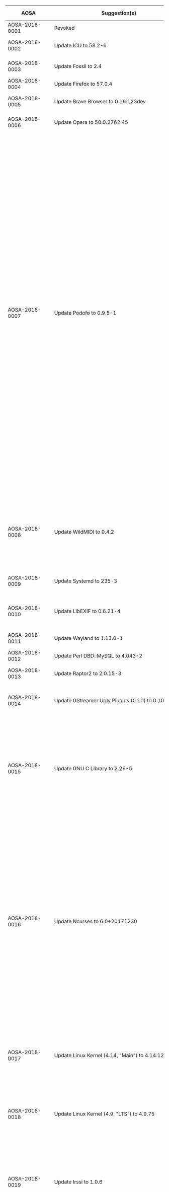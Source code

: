 <!-- TITLE: List of Announced AOSAs (2018) -->
<!-- SUBTITLE: An Archive of Announced AOSC OS Security Advisories (2018) -->

| &nbsp;&nbsp;&nbsp;&nbsp;&nbsp;&nbsp;&nbsp;&nbsp;&nbsp;&nbsp;AOSA&nbsp;&nbsp;&nbsp;&nbsp;&nbsp;&nbsp;&nbsp;&nbsp;&nbsp;&nbsp; | &nbsp;&nbsp;&nbsp;&nbsp;&nbsp;&nbsp;&nbsp;&nbsp;&nbsp;&nbsp;&nbsp;&nbsp;&nbsp;&nbsp;&nbsp;&nbsp;&nbsp;&nbsp;&nbsp;&nbsp;&nbsp;&nbsp;&nbsp;&nbsp;&nbsp;&nbsp;&nbsp;&nbsp;&nbsp;&nbsp;&nbsp;&nbsp;&nbsp;&nbsp;&nbsp;Suggestion(s)&nbsp;&nbsp;&nbsp;&nbsp;&nbsp;&nbsp;&nbsp;&nbsp;&nbsp;&nbsp;&nbsp;&nbsp;&nbsp;&nbsp;&nbsp;&nbsp;&nbsp;&nbsp;&nbsp;&nbsp;&nbsp;&nbsp;&nbsp;&nbsp;&nbsp;&nbsp;&nbsp;&nbsp;&nbsp;&nbsp;&nbsp;&nbsp;&nbsp;&nbsp;&nbsp; | Fixed CVE(s) |
| ------------ | --------------- | ------------------ |
| AOSA-2018-0001 | Revoked |
| AOSA-2018-0002 | Update ICU to 58.2-6 | CVE-2017-15422 |
| AOSA-2018-0003 | Update Fossil to 2.4 | CVE-2017-17459 |
| AOSA-2018-0004 | Update Firefox to 57.0.4 |
| AOSA-2018-0005 | Update Brave Browser to 0.19.123dev | CVE-2017-15429 |
| AOSA-2018-0006 | Update Opera to 50.0.2762.45 | CVE-2017-15429 |
| AOSA-2018-0007 | Update Podofo to 0.9.5-1 | CVE-2017-5852, CVE-2017-5853, CVE-2017-5854, CVE-2017-5855, CVE-2017-5886, CVE-2017-6840, CVE-2017-6842, CVE-2017-6843, CVE-2017-6844, CVE-2017-6847, CVE-2017-6848, CVE-2017-7378, CVE-2017-7379, CVE-2017-7380, CVE-2017-7381, CVE-2017-7382, CVE-2017-7383, CVE-2017-7994, CVE-2017-8787 |
| AOSA-2018-0008 | Update WildMIDI to 0.4.2 | CVE-2017-11661, CVE-2017-11662, CVE-2017-11663, CVE-2017-11664 |
| AOSA-2018-0009 | Update Systemd to 235-3 | CVE-2017-15908 |
| AOSA-2018-0010 | Update LibEXIF to 0.6.21-4 | CVE-2016-6328, CVE-2017-7544 |
| AOSA-2018-0011 | Update Wayland to 1.13.0-1 |
| AOSA-2018-0012 | Update Perl DBD::MySQL to 4.043-2 | CVE-2017-10788 |
| AOSA-2018-0013 | Update Raptor2 to 2.0.15-3 |
| AOSA-2018-0014 | Update GStreamer Ugly Plugins (0.10) to 0.10.19-6 | CVE-2017-5846, CVE-2017-5847 |
| AOSA-2018-0015 | Update GNU C Library to 2.26-5 | CVE-2017-15804, CVE-2017-15670, CVE-2017-15671, CVE-2017-1000408, CVE-2017-1000409 |
| AOSA-2018-0016 | Update Ncurses to 6.0+20171230 | CVE-2017-10684, CVE-2017-10685, CVE-2017-11112, CVE-2017-11113, CVE-2017-13728, CVE-2017-13729, CVE-2017-13730, CVE-2017-13731, CVE-2017-13732, CVE-2017-13733, CVE-2017-16879 |
| AOSA-2018-0017 | Update Linux Kernel (4.14, "Main") to 4.14.12 | CVE-2017-5753, CVE-2017-5715, CVE-2017-5754 |
| AOSA-2018-0018 | Update Linux Kernel (4.9, "LTS") to 4.9.75 | CVE-2017-5753, CVE-2017-5715, CVE-2017-5754 |
| AOSA-2018-0019 | Update Irssi to 1.0.6 | CVE-2018-5205, CVE-2018-5206, CVE-2018-5207, CVE-2018-5208 |
| AOSA-2018-0020 | Update NVIDIA Proprietary Driver Package to 390.12 | CVE-2017-5715, CVE-2017-5753, CVE-2017-5754 |
| AOSA-2018-0021 | Update Linux Kernel (4.14, "Main") to 4.14.12-1. ⁴
| AOSA-2018-0022 | Update Linux Kernel (4.14, "Libre") to 4.14.12 | CVE-2017-5715, CVE-2017-5753, CVE-2017-5754). ⁴
| AOSA-2018-0023 | Update GCC (GNU Compiler Collection) to 7.2.0-2. ⁴
| AOSA-2018-0024 | Update Intel Microcode/uCode to 20180108 |
| AOSA-2018-0025 | Update WebKit2GTK+ to 2.18.5 | CVE-2017-5715, CVE-2017-5753 |
| AOSA-2018-0026 | Update Flash Player PepperAPI Plugin to 28.0.0.137 | CVE-2018-4871 |
| AOSA-2018-0027 | Update Poppler to 0.60.1-1 | CVE-2017-1000456 |
| AOSA-2018-0028 | Update IcoUtils (.ICO Utilities) to 0.32.2 | CVE-2017-5208, CVE-2017-5332, CVE-2017-5333, CVE-2017-6009, CVE-2017-6010, CVE-2017-6011 |
| AOSA-2018-0029 | Update Brave Browser to 0.19.131dev |
| AOSA-2018-0030 | Update Transmission to 2.92-2 |
| AOSA-2018-0031 | Update Wireshark to 2.4.4 | CVE-2018-5334, CVE-2018-5335, CVE-2018-5336, CVE-2017-5753 |
| AOSA-2018-0032 | Update LibVorbis to 1.3.5-2 | CVE-2017-14632, CVE-2017-14633 |
| AOSA-2018-0033 | Update PHP to 7.2.1 |
| AOSA-2018-0034 | Update Bind to 9.11.2.P1 | CVE-2017-3145 |
| AOSA-2018-0035 | Update Unbound to 1.6.8 | CVE-2017-15105 |
| AOSA-2018-0036 | Update Rsync to 3.1.2-4 | CVE-2018-5764 |
| AOSA-2018-0037 | Update Squid to 3.5.27-1 |
| AOSA-2018-0038 | Update OpenJDK to 8u162b12 | CVE-2018-2581, CVE-2018-2582, CVE-2018-2588, CVE-2018-2599, CVE-2018-2602, CVE-2018-2603, CVE-2018-2618, CVE-2018-2627, CVE-2018-2629, CVE-2018-2633, CVE-2018-2634, CVE-2018-2637, CVE-2018-2638, CVE-2018-2639, CVE-2018-2641, CVE-2018-2657, CVE-2018-2663, CVE-2018-2675, CVE-2018-2677, CVE-2018-2678, CVE-2018-2679 |
| AOSA-2018-0039 | Update DHCP to 4.3.6-1 | CVE-2017-3144 |
| AOSA-2018-0040 | Update VirtualBox to 5.2.6 | CVE-2017-3736, CVE-2017-3736, CVE-2017-5645, CVE-2017-5715, CVE-2018-2676, CVE-2018-2685, CVE-2018-2686, CVE-2018-2687, CVE-2018-2688, CVE-2018-2689, CVE-2018-2690, CVE-2018-2693, CVE-2018-2694, CVE-2018-2698 |
| AOSA-2018-0041 | Update Firefox to 58.0 | CVE-2018-5089, CVE-2018-5090, CVE-2018-5091, CVE-2018-5092, CVE-2018-5093, CVE-2018-5094, CVE-2018-5095, CVE-2018-5097, CVE-2018-5098, CVE-2018-5099, CVE-2018-5100, CVE-2018-5101, CVE-2018-5102, CVE-2018-5103, CVE-2018-5104, CVE-2018-5105, CVE-2018-5106, CVE-2018-5107, CVE-2018-5108, CVE-2018-5109, CVE-2018-5110, CVE-2018-5111, CVE-2018-5112, CVE-2018-5113, CVE-2018-5114, CVE-2018-5115, CVE-2018-5116, CVE-2018-5117, CVE-2018-5118, CVE-2018-5119, CVE-2018-5121, CVE-2018-5122 |
| AOSA-2018-0042 | Update cURL to 7.58.0 | CVE-2018-1000005, CVE-2018-1000007 |
| AOSA-2018-0043 | Update Pale Moon to 27.6.2 | CVE-2017-7832, CVE-2017-7833, CVE-2017-7835, CVE-2017-7840 |
| AOSA-2018-0044 | Update WebKit2GTK+ to 2.18.6 | CVE-2018-4088, CVE-2018-4096, CVE-2017-7153, CVE-2017-7160, CVE-2017-7161, CVE-2017-7165, CVE-2017-13884, CVE-2017-13885 |
| AOSA-2018-0045 | Update Chromium and Google Chrome to 64.0.3282.119 | CVE-2018-6031, CVE-2018-6032, CVE-2018-6033, CVE-2018-6034, CVE-2018-6035, CVE-2018-6036, CVE-2018-6037, CVE-2018-6038, CVE-2018-6039, CVE-2018-6040, CVE-2018-6041, CVE-2018-6042, CVE-2018-6043, CVE-2018-6045, CVE-2018-6046, CVE-2018-6047, CVE-2018-6048, CVE-2017-6049, CVE-2018-6050, CVE-2018-6051, CVE-2018-6052, CVE-2018-6053, CVE-2018-6054, CVE-2017-15420 |
